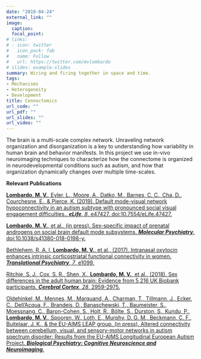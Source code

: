 ```yaml
---
date: "2019-04-24"
external_link: ""
image:
  caption:
  focal_point:
# links:
# - icon: twitter
#   icon_pack: fab
#   name: Follow
#   url: https://twitter.com/mvlombardo
# slides: example-slides
summary: Wiring and firing together in space and time.
tags:
- Mechanisms
- Heterogeneity
- Development
title: Connectomics
url_code: ""
url_pdf: ""
url_slides: ""
url_video: ""
---
```


The brain is a multi-scale complex network. Unraveling network organization and disorganization is a key to understanding how variability in human brain and behavior manifests. In this project we use in-vivo neuroimaging techniques to characterize how the connectome is organized in neurodevelopmental conditions such as autism, and how that organization dynamically changes over multiple time-scales.

**Relevant Publications**

[**Lombardo, M. V.**, Eyler, L., Moore, A., Datko, M., Barnes, C. C., Cha, D., Courchesne, E., & Pierce, K. (2019). Default mode-visual network hypoconnectivity in an autism subtype with pronounced social visual engagement difficulties.. ***eLife***, *8*, e47427. doi:10.7554/eLife.47427.](https://elifesciences.org/articles/47427)

[**Lombardo, M. V.**, et al., (in press). Sex-specific impact of prenatal androgens on social brain default mode subsystems. ***Molecular Psychiatry***. doi:10.1038/s41380-018-0198-y.](https://www.nature.com/articles/s41380-018-0198-y)

[Bethlehem, R, A. I, **Lombardo, M. V.**, et al., (2017). Intranasal oxytocin enhances intrinsic corticostriatal functional connectivity in women. ***Translational Psychiatry***, *7*, e1099.](https://www.nature.com/articles/tp201772)

[Ritchie, S. J., Cox, S. R., Shen, X., **Lombardo, M. V.**, et al., (2018). Sex differences in the adult human brain: Evidence from 5,216 UK Biobank participants. ***Cerebral Cortex***, *28*, 2959-2975.](https://academic.oup.com/cercor/article/28/8/2959/4996558)

[Oldehinkel, M., Mennes, M., Marquand, A., Charman, T., Tillmann, J., Ecker, C., Dell’Acqua, F., Brandeis, D., Banaschewski, T., Baumeister, S., Moessnang, C., Baron-Cohen, S., Holt, R., Bölte, S., Durston, S., Kundu, P., **Lombardo, M. V.**, Spooren, W., Loth, E., Murphy, D. G. M., Beckmann, C. F., Buitelaar, J. K., & the EU-AIMS LEAP group. (in press). Altered connectivity between cerebellum, visual, and sensory-motor networks in autism spectrum disorder: Results from the EU-AIMS Longitudinal European Autism Project. ***Biological Psychiatry: Cognitive Neuroscience and Neuroimaging***.](https://www.sciencedirect.com/science/article/pii/S2451902218303069)
